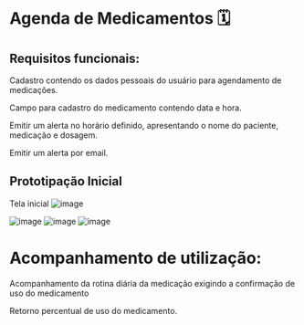 # Agenda de Medicamentos 🗓️

## Requisitos funcionais:
Cadastro contendo os dados pessoais do usuário para agendamento de medicações.

Campo  para cadastro do medicamento contendo data e hora.

Emitir um alerta no horário definido, apresentando o nome do paciente, medicação e dosagem.

Emitir um alerta por email.

## Prototipação Inicial
Tela inicial
![image](https://github.com/ChristophDias/Projeto_Integrador/assets/142109049/a5dd70b4-787e-402d-bd80-346065966af9)

![image](https://github.com/ChristophDias/Projeto_Integrador/assets/142109049/fd0e9578-301c-4aca-9762-c366d5dcb007)
![image](https://github.com/ChristophDias/Projeto_Integrador/assets/142109049/53bb1511-69a8-4125-8834-335ee6e6e63c)
![image](https://github.com/ChristophDias/Projeto_Integrador/assets/142109049/c98b70db-df6a-4da3-a5f2-b4ce8fa175f9)

# Acompanhamento de utilização:
Acompanhamento da rotina diária da medicação exigindo a confirmação de uso do medicamento

Retorno percentual de uso do medicamento.
